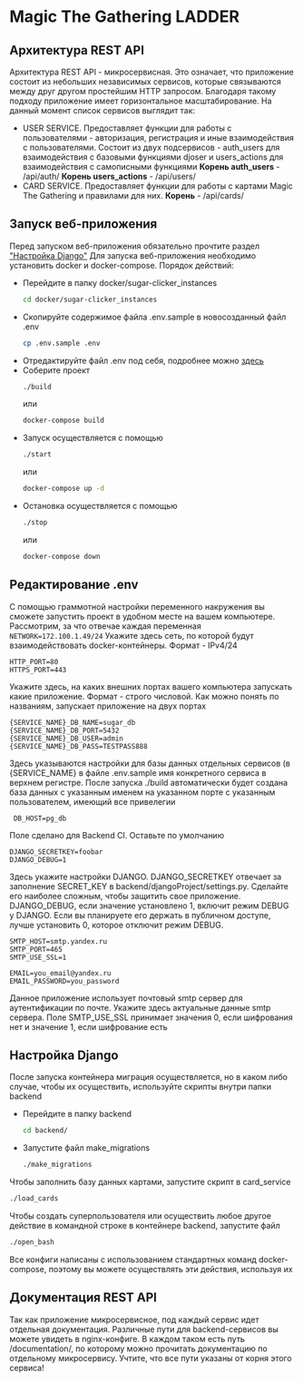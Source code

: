 # Magic The Gathering LADDER
## Архитектура REST API
Архитектура REST API - микросервисная. Это означает, что приложение состоит из небольших независимых сервисов, которые связываются между друг другом простейшим HTTP запросом. Благодаря такому подходу приложение имеет горизонтальное масштабирование. На данный момент список сервисов выглядит так:
- USER SERVICE. Предоставляет функции для работы с пользователями - авторизация, регистрация и иные взаимодействия с пользователями. Состоит из двух подсервисов - auth_users для взаимодействия с базовыми функциями djoser и users_actions для взаимодействия с самописными функциями **Корень auth_users** - /api/auth/ **Корень users_actions** - /api/users/
- CARD SERVICE. Предоставляет функции для работы с картами Magic The Gathering и правилами для них. **Корень** - /api/cards/

## Запуск веб-приложения
Перед запуском веб-приложения обязательно прочтите раздел ["Настройка Django"](#настройка-django)
Для запуска веб-приложения необходимо установить docker и docker-compose.
Порядок действий:
- Перейдите в папку docker/sugar-clicker_instances
  ```bash 
  cd docker/sugar-clicker_instances
  ```
- Скопируйте содержимое файла .env.sample в новосозданный файл .env
  ```bash
  cp .env.sample .env
  ```
- Отредактируйте файл .env под себя, подробнее можно [здесь](#редактирование-env)
- Соберите проект
  ```bash
  ./build
  ``` 
  или
  ```bash
  docker-compose build
  ```
- Запуск осуществляется с помощью
  ```bash
  ./start
  ```
  или
  ```bash
  docker-compose up -d
  ```
- Остановка осуществляется с помощью
  ```bash
  ./stop
  ```
  или
  ```bash
  docker-compose down
   ```
## Редактирование .env
С помощью граммотной настройки переменного накружения вы сможете запустить проект в удобном месте на вашем компьютере. Рассмотрим, за что отвечае каждая переменная
```NETWORK=172.100.1.49/24```
Укажите здесь сеть, по которой будут взаимодействовать docker-контейнеры. Формат - IPv4/24
    
    HTTP_PORT=80
    HTTPS_PORT=443
 Укажите здесь, на каких внешних портах вашего компьютера запускать какие приложение. Формат - строго числовой. Как можно понять по названиям, запускает приложение на двух портах
 
    {SERVICE_NAME}_DB_NAME=sugar_db
    {SERVICE_NAME}_DB_PORT=5432
    {SERVICE_NAME}_DB_USER=admin
    {SERVICE_NAME}_DB_PASS=TESTPASS888
 Здесь указываются настройки для базы данных отдельных сервисов (в {SERVICE_NAME} в файле .env.sample имя конкретного сервиса в верхнем регистре. После запуска ./build автоматически будет создана база данных с указанным именем на указанном порте с указанным пользователем, имеющий все привелегии
 
     DB_HOST=pg_db
 Поле сделано для Backend CI. Оставьте по умолчанию
 
    DJANGO_SECRETKEY=foobar
    DJANGO_DEBUG=1
  Здесь укажите настройки DJANGO. DJANGO_SECRETKEY отвечает за заполнение SECRET_KEY в backend/djangoProject/settings.py. Сделайте его наиболее сложным, чтобы защитить свое приложение. DJANGO_DEBUG, если значение установлено 1, включит режим DEBUG у DJANGO. Если вы планируете его держать в публичном доступе, лучше установить 0, которое отключит режим DEBUG.
 
    SMTP_HOST=smtp.yandex.ru
    SMTP_PORT=465
    SMTP_USE_SSL=1
    
    EMAIL=you_email@yandex.ru
    EMAIL_PASSWORD=you_password
  Данное приложение использует почтовый smtp сервер для аутентификации по почте. Укажите здесь актуальные данные smtp сервера. Поле SMTP_USE_SSL принимает значения 0, если шифрования нет и значение 1, если шифрование есть

## Настройка Django

После запуска контейнера миграция осуществляется, но в каком либо случае, чтобы их осуществить, используйте скрипты внутри папки backend
- Перейдите в папку backend
  ```bash
  cd backend/
  ```
- Запустите файл make_migrations
  ```bash
  ./make_migrations
  ```
Чтобы заполнить базу данных картами, запустите скрипт в card_service
  ```bash
  ./load_cards
   ```
Чтобы создать суперпользователя или осуществить любое другое действие в командной строке в контейнере backend, запустите файл
  ```bash
  ./open_bash
  ```
Все конфиги написаны с использованием стандартных команд docker-compose, поэтому вы можете осуществлять эти действия, используя их

## Документация REST API
Так как приложение микросервисное, под каждый сервис идет отдельная документация. Различные пути для backend-сервисов вы можете увидеть в nginx-конфиге. В каждом таком есть путь /documentation/, по которому можно прочитать документацию по отдельному микросервису. Учтите, что все пути указаны от корня этого сервиса!
